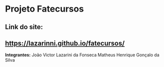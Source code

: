 # Projeto Fatecursos

## Link do site:
## https://lazarinni.github.io/fatecursos/

**Integrantes:**
João Victor Lazarini da Fonseca
Matheus Henrique Gonçalo da Silva
